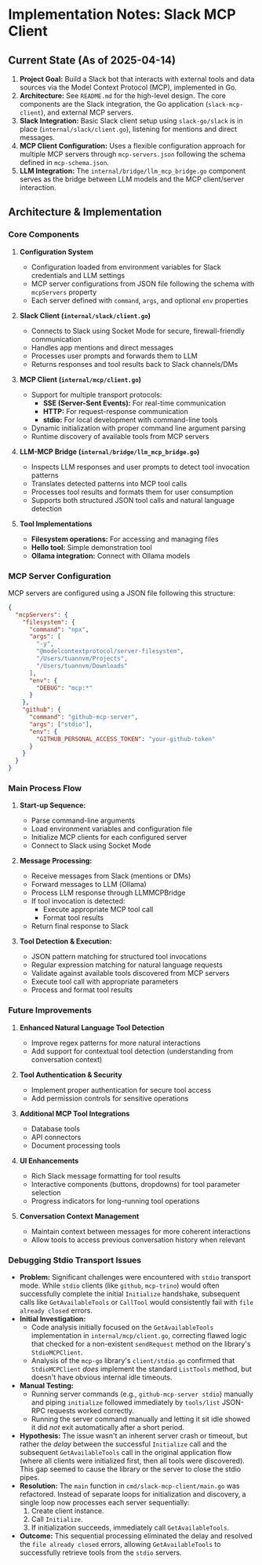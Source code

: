 # Implementation Notes: Slack MCP Client

## Current State (As of 2025-04-14)

1.  **Project Goal:** Build a Slack bot that interacts with external tools and data sources via the Model Context Protocol (MCP), implemented in Go.
2.  **Architecture:** See `README.md` for the high-level design. The core components are the Slack integration, the Go application (`slack-mcp-client`), and external MCP servers.
3.  **Slack Integration:** Basic Slack client setup using `slack-go/slack` is in place (`internal/slack/client.go`), listening for mentions and direct messages.
4.  **MCP Client Configuration:** Uses a flexible configuration approach for multiple MCP servers through `mcp-servers.json` following the schema defined in `mcp-schema.json`.
5.  **LLM Integration:** The `internal/bridge/llm_mcp_bridge.go` component serves as the bridge between LLM models and the MCP client/server interaction.

## Architecture & Implementation

### Core Components

1. **Configuration System**
   - Configuration loaded from environment variables for Slack credentials and LLM settings
   - MCP server configurations from JSON file following the schema with `mcpServers` property
   - Each server defined with `command`, `args`, and optional `env` properties

2. **Slack Client (`internal/slack/client.go`)**
   - Connects to Slack using Socket Mode for secure, firewall-friendly communication
   - Handles app mentions and direct messages
   - Processes user prompts and forwards them to LLM
   - Returns responses and tool results back to Slack channels/DMs

3. **MCP Client (`internal/mcp/client.go`)**
   - Support for multiple transport protocols:
     - **SSE (Server-Sent Events):** For real-time communication
     - **HTTP:** For request-response communication
     - **stdio:** For local development with command-line tools
   - Dynamic initialization with proper command line argument parsing
   - Runtime discovery of available tools from MCP servers

4. **LLM-MCP Bridge (`internal/bridge/llm_mcp_bridge.go`)**
   - Inspects LLM responses and user prompts to detect tool invocation patterns
   - Translates detected patterns into MCP tool calls
   - Processes tool results and formats them for user consumption
   - Supports both structured JSON tool calls and natural language detection

5. **Tool Implementations**
   - **Filesystem operations:** For accessing and managing files
   - **Hello tool:** Simple demonstration tool
   - **Ollama integration:** Connect with Ollama models

### MCP Server Configuration

MCP servers are configured using a JSON file following this structure:

```json
{
  "mcpServers": {
    "filesystem": {
      "command": "npx",
      "args": [
        "-y",
        "@modelcontextprotocol/server-filesystem",
        "/Users/tuannvm/Projects",
        "/Users/tuannvm/Downloads"
      ],
      "env": {
        "DEBUG": "mcp:*"
      }
    },
    "github": {
      "command": "github-mcp-server",
      "args": ["stdio"],
      "env": {
        "GITHUB_PERSONAL_ACCESS_TOKEN": "your-github-token"
      }
    }
  }
}
```

### Main Process Flow

1. **Start-up Sequence:**
   - Parse command-line arguments
   - Load environment variables and configuration file
   - Initialize MCP clients for each configured server
   - Connect to Slack using Socket Mode

2. **Message Processing:**
   - Receive messages from Slack (mentions or DMs)
   - Forward messages to LLM (Ollama)
   - Process LLM response through LLMMCPBridge
   - If tool invocation is detected:
     - Execute appropriate MCP tool call
     - Format tool results
   - Return final response to Slack

3. **Tool Detection & Execution:**
   - JSON pattern matching for structured tool invocations
   - Regular expression matching for natural language requests
   - Validate against available tools discovered from MCP servers
   - Execute tool call with appropriate parameters
   - Process and format tool results

### Future Improvements

1. **Enhanced Natural Language Tool Detection**
   - Improve regex patterns for more natural interactions
   - Add support for contextual tool detection (understanding from conversation context)

2. **Tool Authentication & Security**
   - Implement proper authentication for secure tool access
   - Add permission controls for sensitive operations

3. **Additional MCP Tool Integrations**
   - Database tools
   - API connectors
   - Document processing tools

4. **UI Enhancements**
   - Rich Slack message formatting for tool results
   - Interactive components (buttons, dropdowns) for tool parameter selection
   - Progress indicators for long-running tool operations

5. **Conversation Context Management**
   - Maintain context between messages for more coherent interactions
   - Allow tools to access previous conversation history when relevant

### Debugging Stdio Transport Issues

*   **Problem:** Significant challenges were encountered with `stdio` transport mode. While `stdio` clients (like `github`, `mcp-trino`) would often successfully complete the initial `Initialize` handshake, subsequent calls like `GetAvailableTools` or `CallTool` would consistently fail with `file already closed` errors.
*   **Initial Investigation:**
    *   Code analysis initially focused on the `GetAvailableTools` implementation in `internal/mcp/client.go`, correcting flawed logic that checked for a non-existent `sendRequest` method on the library's `StdioMCPClient`.
    *   Analysis of the `mcp-go` library's `client/stdio.go` confirmed that `StdioMCPClient` *does* implement the standard `ListTools` method, but doesn't have obvious internal idle timeouts.
*   **Manual Testing:**
    *   Running server commands (e.g., `github-mcp-server stdio`) manually and piping `initialize` followed immediately by `tools/list` JSON-RPC requests worked correctly.
    *   Running the server command manually and letting it sit idle showed it did *not* exit automatically after a short period.
*   **Hypothesis:** The issue wasn't an inherent server crash or timeout, but rather the *delay* between the successful `Initialize` call and the subsequent `GetAvailableTools` call in the original application flow (where all clients were initialized first, then all tools were discovered). This gap seemed to cause the library or the server to close the stdio pipes.
*   **Resolution:** The `main` function in `cmd/slack-mcp-client/main.go` was refactored. Instead of separate loops for initialization and discovery, a single loop now processes each server sequentially: 
    1.  Create client instance.
    2.  Call `Initialize`.
    3.  If initialization succeeds, immediately call `GetAvailableTools`.
*   **Outcome:** This sequential processing eliminated the delay and resolved the `file already closed` errors, allowing `GetAvailableTools` to successfully retrieve tools from the `stdio` servers.
